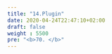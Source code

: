 ```yaml
---
title: "14.Plugin"
date: 2020-04-24T22:47:10+02:00
draft: false
weight : 5500
pre: "<b>70. </b>"
---
```



